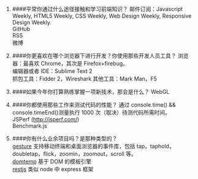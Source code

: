 1. ####平常你通过什么途径接触和学习前端知识？
   邮件订阅：Javascript Weekly, HTML5 Weekly, CSS Weekly, Web Design Weekly, Responsive Design Weekly.  
   GitHub  
   RSS  
   微博

1. ####你更喜欢在哪个浏览器下进行开发？你使用那些开发人员工具？
   浏览器：最喜欢 Chrome，其次是 Firefox+firebug。  
   编辑器或者 IDE：Sublime Text 2  
   抓包工具：Fidder 2，Wireshark
   其他工具：Mark Man，F5

1. ####如果今年你打算熟练掌握一项新技术，那会是什么？
   WebGL

1. ####你都使用那些工作来测试代码的性能？
   通过 console.time() && console.timeEnd()测量执行 1000 次（取决）待测代码所需时间。  
   JSPerf (http://jsperf.com/)  
   Benchmark.js

1. ####你有什么业余项目吗？是那种类型的？  
   [gesture](https://github.com/lichangwei/gesture)
   支持移动终端和桌面浏览器的事件库，包括 tap，taphold，doubletap，flick，zoomin，zoomout，scroll 等。  
   [domtemp](https://github.com/lichangwei/domtemp)
   基于 DOM 的模板引擎  
   [restjs](https://github.com/lichangwei/restjs)
   类似 node 中 express 框架

